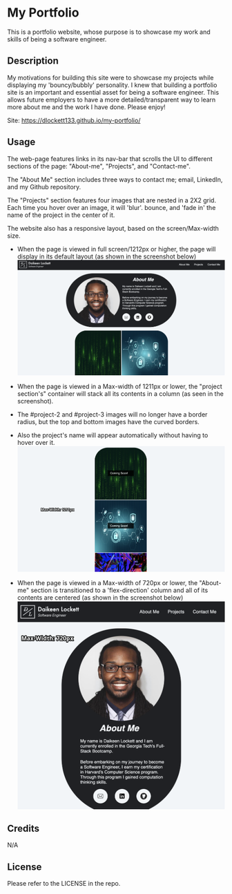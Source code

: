 # My Portfolio

This is a portfolio website, whose purpose is to showcase my work and skills of being a software engineer.

## Description

My motivations for building this site were to showcase my projects while displaying my 'bouncy/bubbly' personality. I knew that building a portfolio site is an important and essential asset for being a software engineer. This allows future employers to have a more detailed/transparent way to learn more about me and the work I have done.
Please enjoy!

Site: https://dlockett133.github.io/my-portfolio/

## Usage

The web-page features links in its nav-bar that scrolls the UI to different sections of the page: "About-me", "Projects", and "Contact-me".

The "About Me" section includes three ways to contact me; email, LinkedIn, and my Github repository.

The "Projects" section features four images that are nested in a 2X2 grid. Each time you hover over an image, it will 'blur'. bounce, and 'fade in' the name of the project in the center of it.

The website also has a responsive layout, based on the screen/Max-width size.

- When the page is viewed in full screen/1212px or higher, the page will display in its default layout (as shown in the screenshot below)
  ![Screenshot of Daikeen Lockett's Portfolio web page](./assets/images/my-portfolio-screenshot.png)

- When the page is viewed in a Max-width of 1211px or lower, the "project section's" container will stack all its contents in a column (as seen in the screenshot).
- The #project-2 and #project-3 images will no longer have a border radius, but the top and bottom images have the curved borders.
- Also the project's name will appear automatically without having to hover over it.
  ![Screenshot of web page's portfolio section stacked in a column when Max-width is 1211px or less](./assets/images/my-portfolio-1211px.png)

- When the page is viewed in a Max-width of 720px or lower, the "About-me" section is transitioned to a 'flex-direction' column and all of its contents are centered (as shown in the screenshot below)
  ![Screenshot of web page's About-Me section stacked in a column when Max-width is 720px or less](./assets/images/my-portfolio-720px.png)

## Credits

N/A

## License

Please refer to the LICENSE in the repo.
